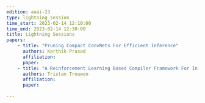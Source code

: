 ```yaml
---
edition: aaai-23
type: lightning_session
time_start: 2023-02-14 12:10:00
time_end: 2023-02-14 12:30:00
title: Lightning Sessions
papers: 
    - title: "Pruning Compact ConvNets For Efficient Inference"
      authors: Karthik Prasad 
      affiliation:
      paper: 
    - title: "A Reinforcement Learning Based Compiler Framework For In-Memory Compute Accelerator"
      authors: Tristan Trouwen
      affiliation: 
      paper:
           
---
```

  

 

